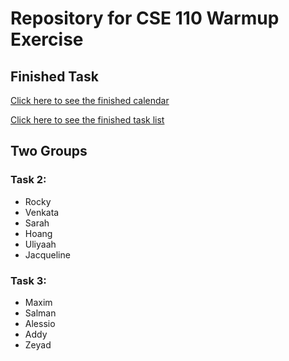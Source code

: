 # Repository for CSE 110 Warmup Exercise

## Finished Task

[Click here to see the finished calendar](./calendar-for-navigation/index.html)  

[Click here to see the finished task list](https://cse-110-group-13.github.io/warm-up/task-list/index.html)

## Two Groups

### Task 2:

- Rocky
- Venkata
- Sarah
- Hoang
- Uliyaah
- Jacqueline

### Task 3:

- Maxim
- Salman
- Alessio
- Addy
- Zeyad
